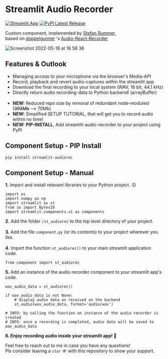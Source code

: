 # Streamlit Audio Recorder

[![Streamlit App](https://static.streamlit.io/badges/streamlit_badge_black_white.svg)](https://audiorecorder.streamlit.app/)
[![PyPI Latest Release](https://img.shields.io/pypi/v/streamlit-audiorec.svg)](https://pypi.org/project/streamlit-audiorec/) 

Custom component, implemented by [Stefan Rummer](https://www.linkedin.com/in/stefanrmmr/), <br/>
based on [doppelgunner](https://github.com/doppelgunner/audio-react-recorder/) 's [Audio-React-Recorder](https://www.npmjs.com/package/audio-react-recorder/) <br/>

![Screenshot 2022-05-16 at 16 58 36](https://user-images.githubusercontent.com/82606558/168626886-de128ffa-a3fe-422f-a748-395c29fa42f9.png) <br/>

## Features & Outlook
- Managing access to your microphone via the browser's Media-API
- Record, playback and revert audio-captures within the streamlit app
- Download the final recording to your local system (WAV, 16 bit, 44.1 kHz)
- Directly return audio recording-data to Python backend! (arrayBuffer)<br><br>
- **NEW:** Reduced repo size by removal of redundant node-modules! (~~393Mb~~ --> 70Mb)
- **NEW:** Simplified SETUP TUTORIAL, that will get you to record audio within no time!
- **NEW:** **PIP-INSTALL**, Add streamlit-audio-recorder to your project using PyPI

## Component Setup - PIP Install 
```
pip install streamlit-audiorec
```

## Component Setup - Manual
**1.** Import and install relevant libraries to your Python project. :D
```
import os
import numpy as np
import streamlit as st
from io import BytesIO
import streamlit.components.v1 as components
```
**2.** Add the folder `/st_audiorec` to the top level directory of your project.<br><br>
**3.** Add the file `component.py` (or its contents) to your project wherever you like.<br><br>
**4.** Import the function `st_audiorec()` to your main streamlit application code.
```
from component import st_audiorec
```
**5.** Add an instance of the audio recorder component to your streamlit app's code.
```
wav_audio_data = st_audiorec()

if wav_audio_data is not None:
    # display audio data as received on the backend
    st.audio(wav_audio_data, format='audio/wav')
    
# INFO: by calling the function an instance of the audio recorder is created
# INFO: once a recording is completed, audio data will be saved to wav_audio_data
```
**6. Enjoy recording audio inside your streamlit app! 🎈**

Feel free to reach out to me in case you have any questions! <br>
Pls consider leaving a `star` ☆ with this repository to show your support.
